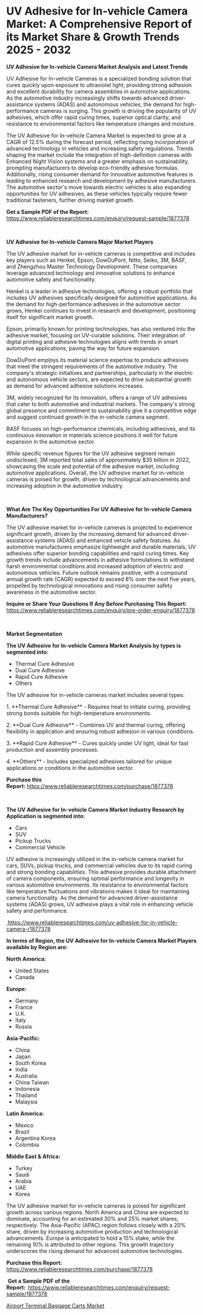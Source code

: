 <p><h1>UV Adhesive for In-vehicle Camera Market: A Comprehensive Report of its Market Share & Growth Trends 2025 - 2032</h1></p><p><strong>UV Adhesive for In-vehicle Camera Market Analysis and Latest Trends</strong></p>
<p><p>UV Adhesive for In-vehicle Cameras is a specialized bonding solution that cures quickly upon exposure to ultraviolet light, providing strong adhesion and excellent durability for camera assemblies in automotive applications. As the automotive industry increasingly shifts towards advanced driver-assistance systems (ADAS) and autonomous vehicles, the demand for high-performance cameras is surging. This growth is driving the popularity of UV adhesives, which offer rapid curing times, superior optical clarity, and resistance to environmental factors like temperature changes and moisture.</p><p>The UV Adhesive for In-vehicle Camera Market is expected to grow at a CAGR of 12.5% during the forecast period, reflecting rising incorporation of advanced technology in vehicles and increasing safety regulations. Trends shaping the market include the integration of high-definition cameras with Enhanced Night Vision systems and a greater emphasis on sustainability, prompting manufacturers to develop eco-friendly adhesive formulas. Additionally, rising consumer demand for innovative automotive features is leading to enhanced research and development by adhesive manufacturers. The automotive sector's move towards electric vehicles is also expanding opportunities for UV adhesives, as these vehicles typically require fewer traditional fasteners, further driving market growth.</p></p>
<p><strong>Get a Sample PDF of the Report:&nbsp;</strong> <a href="https://www.reliableresearchtimes.com/enquiry/request-sample/1877378?utm_campaign=2717&utm_medium=2&utm_source=Github&utm_content=ia&utm_term=31032025&utm_id=uv-adhesive-for-in-vehicle-camera">https://www.reliableresearchtimes.com/enquiry/request-sample/1877378</a></p>
<p>&nbsp;</p>
<p><strong>UV Adhesive for In-vehicle Camera Major Market Players</strong></p>
<p><p>The UV adhesive market for in-vehicle cameras is competitive and includes key players such as Henkel, Epson, DowDuPont, Nitto, Seiko, 3M, BASF, and Zhengzhou Master Technology Development. These companies leverage advanced technology and innovative solutions to enhance automotive safety and functionality.</p><p>Henkel is a leader in adhesive technologies, offering a robust portfolio that includes UV adhesives specifically designed for automotive applications. As the demand for high-performance adhesives in the automotive sector grows, Henkel continues to invest in research and development, positioning itself for significant market growth.</p><p>Epson, primarily known for printing technologies, has also ventured into the adhesive market, focusing on UV-curable solutions. Their integration of digital printing and adhesive technologies aligns with trends in smart automotive applications, paving the way for future expansion.</p><p>DowDuPont employs its material science expertise to produce adhesives that meet the stringent requirements of the automotive industry. The company's strategic initiatives and partnerships, particularly in the electric and autonomous vehicle sectors, are expected to drive substantial growth as demand for advanced adhesive solutions increases.</p><p>3M, widely recognized for its innovation, offers a range of UV adhesives that cater to both automotive and industrial markets. The company's strong global presence and commitment to sustainability give it a competitive edge and suggest continued growth in the in-vehicle camera segment.</p><p>BASF focuses on high-performance chemicals, including adhesives, and its continuous innovation in materials science positions it well for future expansion in the automotive sector.</p><p>While specific revenue figures for the UV adhesive segment remain undisclosed, 3M reported total sales of approximately $35 billion in 2022, showcasing the scale and potential of the adhesive market, including automotive applications. Overall, the UV adhesive market for in-vehicle cameras is poised for growth, driven by technological advancements and increasing adoption in the automotive industry.</p></p>
<p>&nbsp;</p>
<p><strong>What Are The Key Opportunities For UV Adhesive for In-vehicle Camera Manufacturers?</strong></p>
<p><p>The UV adhesive market for in-vehicle cameras is projected to experience significant growth, driven by the increasing demand for advanced driver-assistance systems (ADAS) and enhanced vehicle safety features. As automotive manufacturers emphasize lightweight and durable materials, UV adhesives offer superior bonding capabilities and rapid curing times. Key growth trends include advancements in adhesive formulations to withstand harsh environmental conditions and increased adoption of electric and autonomous vehicles. Future outlook remains positive, with a compound annual growth rate (CAGR) expected to exceed 8% over the next five years, propelled by technological innovations and rising consumer safety awareness in the automotive sector.</p></p>
<p><strong>Inquire or Share Your Questions If Any Before Purchasing This Report:</strong> <a href="https://www.reliableresearchtimes.com/enquiry/pre-order-enquiry/1877378?utm_campaign=2717&utm_medium=2&utm_source=Github&utm_content=ia&utm_term=31032025&utm_id=uv-adhesive-for-in-vehicle-camera">https://www.reliableresearchtimes.com/enquiry/pre-order-enquiry/1877378</a></p>
<p>&nbsp;</p>
<p><strong>Market Segmentation</strong></p>
<p><strong>The UV Adhesive for In-vehicle Camera Market Analysis by types is segmented into:</strong></p>
<p><ul><li>Thermal Cure Adhesive</li><li>Dual Cure Adhesive</li><li>Rapid Cure Adhesive</li><li>Others</li></ul></p>
<p><p>The UV adhesive for in-vehicle cameras market includes several types: </p><p>1. **Thermal Cure Adhesive** - Requires heat to initiate curing, providing strong bonds suitable for high-temperature environments. </p><p>2. **Dual Cure Adhesive** - Combines UV and thermal curing, offering flexibility in application and ensuring robust adhesion in various conditions. </p><p>3. **Rapid Cure Adhesive** - Cures quickly under UV light, ideal for fast production and assembly processes. </p><p>4. **Others** - Includes specialized adhesives tailored for unique applications or conditions in the automotive sector.</p></p>
<p><strong>Purchase this Report:&nbsp;</strong><a href="https://www.reliableresearchtimes.com/purchase/1877378?utm_campaign=2717&utm_medium=2&utm_source=Github&utm_content=ia&utm_term=31032025&utm_id=uv-adhesive-for-in-vehicle-camera">https://www.reliableresearchtimes.com/purchase/1877378</a></p>
<p>&nbsp;</p>
<p><strong>The UV Adhesive for In-vehicle Camera Market Industry Research by Application is segmented into:</strong></p>
<p><ul><li>Cars</li><li>SUV</li><li>Pickup Trucks</li><li>Commercial Vehicle</li></ul></p>
<p><p>UV adhesive is increasingly utilized in the in-vehicle camera market for cars, SUVs, pickup trucks, and commercial vehicles due to its rapid curing and strong bonding capabilities. This adhesive provides durable attachment of camera components, ensuring optimal performance and longevity in various automotive environments. Its resistance to environmental factors like temperature fluctuations and vibrations makes it ideal for maintaining camera functionality. As the demand for advanced driver-assistance systems (ADAS) grows, UV adhesive plays a vital role in enhancing vehicle safety and performance.</p></p>
<p><a href="https://www.reliableresearchtimes.com/uv-adhesive-for-in-vehicle-camera-r1877378?utm_campaign=2717&utm_medium=2&utm_source=Github&utm_content=ia&utm_term=31032025&utm_id=uv-adhesive-for-in-vehicle-camera">&nbsp;https://www.reliableresearchtimes.com/uv-adhesive-for-in-vehicle-camera-r1877378</a></p>
<p><strong>In terms of Region, the UV Adhesive for In-vehicle Camera Market Players available by Region are:</strong></p>
<p>
    <p> <strong> North America: </strong>
        <ul>
            <li>United States</li>
            <li>Canada</li>
        </ul>
        </p> 
    <p> <strong> Europe: </strong>
        <ul>
            <li>Germany</li>
            <li>France</li>
            <li>U.K.</li>
            <li>Italy</li>
            <li>Russia</li>
        </ul>
        </p> 
    <p> <strong> Asia-Pacific: </strong>
        <ul>
            <li>China</li>
            <li>Japan</li>
            <li>South Korea</li>
            <li>India</li>
            <li>Australia</li>
            <li>China Taiwan</li>
            <li>Indonesia</li>
            <li>Thailand</li>
            <li>Malaysia</li>
        </ul>
        </p> 
    <p> <strong> Latin America: </strong>
        <ul>
            <li>Mexico</li>
            <li>Brazil</li>
            <li>Argentina Korea</li>
            <li>Colombia</li>
        </ul>
        </p> 
    <p> <strong> Middle East & Africa: </strong>
        <ul>
            <li>Turkey</li>
            <li>Saudi</li>
            <li>Arabia</li>
            <li>UAE</li>
            <li>Korea</li>
        </ul>
    </p>
    </p>
<p><p>The UV adhesive market for in-vehicle cameras is poised for significant growth across various regions. North America and China are expected to dominate, accounting for an estimated 30% and 25% market shares, respectively. The Asia-Pacific (APAC) region follows closely with a 20% share, driven by increasing automotive production and technological advancements. Europe is anticipated to hold a 15% stake, while the remaining 10% is attributed to other regions. This growth trajectory underscores the rising demand for advanced automotive technologies.</p></p>
<p><strong>Purchase this Report: </strong><a href="https://www.reliableresearchtimes.com/purchase/1877378?utm_campaign=2717&utm_medium=2&utm_source=Github&utm_content=ia&utm_term=31032025&utm_id=uv-adhesive-for-in-vehicle-camera">https://www.reliableresearchtimes.com/purchase/1877378</a></p>
<p>&nbsp;<strong>Get a Sample PDF of the Report:&nbsp;&nbsp;</strong><a href="https://www.reliableresearchtimes.com/enquiry/request-sample/1877378?utm_campaign=2717&utm_medium=2&utm_source=Github&utm_content=ia&utm_term=31032025&utm_id=uv-adhesive-for-in-vehicle-camera">https://www.reliableresearchtimes.com/enquiry/request-sample/1877378</a></p>
<p><strong></strong></p>
<p><p><a href="https://github.com/vjorelaclliv/Market-Research-Report-List-1/blob/main/airport-terminal-baggage-carts-market.md?utm_campaign=2717&utm_medium=2&utm_source=Github&utm_content=ia&utm_term=31032025&utm_id=uv-adhesive-for-in-vehicle-camera">Airport Terminal Baggage Carts Market</a></p></p>
